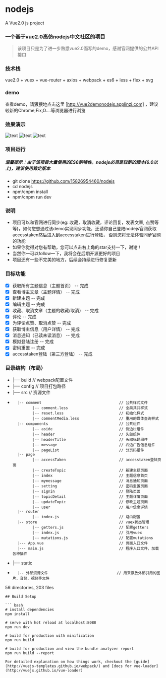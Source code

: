 # nodejs

A Vue2.0 js project

### 一个基于vue2.0高仿nodejs中文社区的项目

> 该项目只是为了进一步熟悉vue2.0而写的demo，感谢官网提供的公共API接口

### 技术栈

vue2.0 + vuex + vue-router + axios + webpack + es6 + less + flex + svg

### demo
查看demo，请狠狠地点击这里 [http://vue2demonodejs.applinzi.com] ，建议较新的Chrome,Fix,O....等浏览器进行浏览

### 效果演示
![text](../master/static/img/beforelogin.gif)
![text](../master/static/img/afterlogin.gif)
![text](../master/static/img/pc_login.gif)

### 项目运行

##### 温馨提示：由于该项目大量使用的ES6新特性，nodejs必须是较新的版本(6.0以上)，建议使用稳定版本

* git clone https://github.com/15826954460/nodejs
* cd nodejs
* npm/cnpm install
* npm/cnpm run dev
### 说明

* 项目可以和官网进行同步(eg: 收藏，取消收藏，评论回复，发表文章, 点赞等等)，如何您想通过该demo实现同步功能，还请你自己登陆nodejs官网获取accesstaken然后进入到accesstaken进行登陆，
 否则您将无法体验同步官网的功能
* 如果你觉得对您有帮助，您可以点击右上角的star支持一下，谢谢！
* 当然你一可以follow一下，我将会在后期开源更好的项目
* 项目还有一些不完美的地方，后续会持续进行修复更新

### 目标功能
- [x] 获取所有主题信息（主题首页）  -- 完成
- [x] 查看博主文章（主题详情）  -- 完成
- [x] 新建主题  -- 完成
- [x] 编辑主题  -- 完成
- [x] 收藏、取消文章（主题的收藏/取消）  -- 完成
- [x] 评论  -- 完成
- [x] 为评论点赞、取消点赞  -- 完成
- [x] 获取博主信息（用户详情）  -- 完成
- [x] 消息通知（已读未读消息）  -- 完成
- [x] 模拟登陆注册  -- 完成
- [x] 密码重置  -- 完成
- [x] accesstaken登陆（第三方登陆）  -- 完成

### 目录结构（布局）

* |--- build                                          // webpack配置文件
* |--- config                                         // 项目打包路径
* |--- src                                            // 资源文件
*       |-- comment                                   // 公共样式文件
               |-- comment.less                       // 全局共共样式
               |-- reset.less                         // 初始化样式
               |-- commentMedia.less                  // 重用的媒体查询样式
        |-- components                                // 公共组件
               |-- aside                              // 侧边栏组件
               |-- header                             // 头部组件
               |-- headerTitle                        // 头部标题组件
               |-- message                            // 右边广告信息组件
               |-- pageList                           // 分页码组件
        |-- page
               |-- accessTaken                        // accesstaken登陆页面
               |-- createTopic                        // 新建主题页面
               |-- index                              // 主题信息首页
               |-- mymessage                          // 消息通知页面
               |-- setting                            // 密码重置页面
               |-- signin                             // 登陆页面
               |-- topicDetail                        // 主题详情页面
               |-- updateTopic                        // 修改主题页面
               |-- user                               // 用户信息详情
        |-- router
               |-- index.js                           // 路由配置
        |-- store                                     // vuex状态管理
               |-- getters.js                         // 配置getters
               |-- index.js                           // 引用vuex
               |-- mutations.js                       // 配置mutations
        |--- App.vue                                  // 页面入口文件
        |--- main.js                                  // 程序入口文件，加载各种插件
* |--- static
*       |-- 外部资源文件                               // 用来存放外部引用的图片、音频、视频等文件

56 directories, 203 files
```
## Build Setup

``` bash
# install dependencies
npm install

# serve with hot reload at localhost:8080
npm run dev

# build for production with minification
npm run build

# build for production and view the bundle analyzer report
npm run build --report

For detailed explanation on how things work, checkout the [guide](http://vuejs-templates.github.io/webpack/) and [docs for vue-loader](http://vuejs.github.io/vue-loader)
